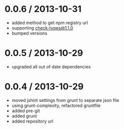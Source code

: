 
0.0.6 / 2013-10-31
==================

  * added method to get npm registry url
  * supporting check-types@1.1.0
  * bumped versions

0.0.5 / 2013-10-29
==================

  * upgraded all out of date dependencies

0.0.4 / 2013-10-29
==================

  * moved jshint settings from grunt to separate json file
  * using grunt-complexity, refactored gruntfile
  * added pre-git
  * added grunt
  * added repository url

